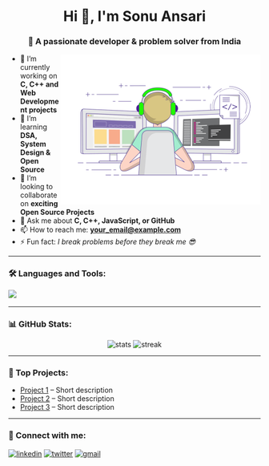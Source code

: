 <h1 align="center">Hi 👋, I'm Sonu Ansari</h1>
<h3 align="center">🚀 A passionate developer & problem solver from India</h3>

<img align="right" alt="Coding" width="400" src="https://raw.githubusercontent.com/devSouvik/devSouvik/master/gif3.gif">

- 🔭 I’m currently working on **C, C++ and Web Development projects**  
- 🌱 I’m learning **DSA, System Design & Open Source**  
- 👯 I’m looking to collaborate on **exciting Open Source Projects**  
- 💬 Ask me about **C, C++, JavaScript, or GitHub**  
- 📫 How to reach me: **your_email@example.com**  
- ⚡ Fun fact: *I break problems before they break me 😎*  

---

### 🛠️ Languages and Tools:
<p align="left"> 
  <img src="https://skillicons.dev/icons?i=c,cpp,java,js,html,css,react,nodejs,git,github,mysql,linux&theme=dark" />
</p>

---

### 📊 GitHub Stats:
<p align="center">
  <img src="https://github-readme-stats.vercel.app/api?username=SonuAnsari1998&show_icons=true&theme=tokyonight" alt="stats" />
  <img src="https://github-readme-streak-stats.herokuapp.com/?user=SonuAnsari1998&theme=tokyonight" alt="streak" />
</p>

---

### 🌟 Top Projects:
- [Project 1](#) – Short description  
- [Project 2](#) – Short description  
- [Project 3](#) – Short description  

---

### 🤝 Connect with me:
<p align="left">
<a href="https://linkedin.com/in/yourprofile" target="blank"><img align="center" src="https://skillicons.dev/icons?i=linkedin" alt="linkedin"/></a>
<a href="https://twitter.com/yourprofile" target="blank"><img align="center" src="https://skillicons.dev/icons?i=twitter" alt="twitter"/></a>
<a href="mailto:your_email@example.com"><img align="center" src="https://skillicons.dev/icons?i=gmail" alt="gmail"/></a>
</p>

